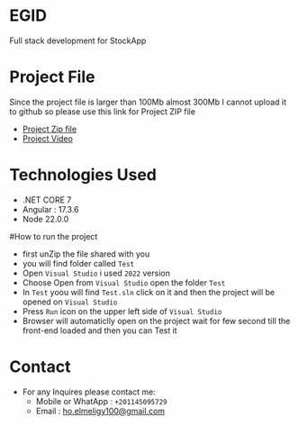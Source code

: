 # EGID
Full stack development for StockApp

# Project File
Since the project file is larger than 100Mb almost 300Mb I cannot upload it to github so please use this link for Project ZIP file
- [Project Zip file](https://drive.google.com/file/d/1DZUbFHV0MlN3H0g3Fxiv3Vnyq-rmDE9k/view?usp=sharing)
- [Project Video](https://drive.google.com/file/d/1ORXuKidzV7uENDeZjEyk4WzE0_qKJLZq/view?usp=sharing)

# Technologies Used
- .NET CORE 7
- Angular : 17.3.6
- Node 22.0.0

#How to run the project
- first unZip the file shared with you
- you will find folder called `Test`
- Open `Visual Studio` i used `2022` version
- Choose Open from `Visual Studio` open the folder `Test`
- In `Test` yoou will find `Test.sln` click on it and then the project will be opened on `Visual Studio`
- Press `Run` icon on the upper left side of `Visual Studio`
- Browser will automaticlly open on the project wait for few second till the front-end loaded and then you can Test it

# Contact
- For any Inquires please contact me:
  -  Mobile or WhatApp : `+201145095729`
  -  Email : ho.elmeligy100@gmail.com 


  
